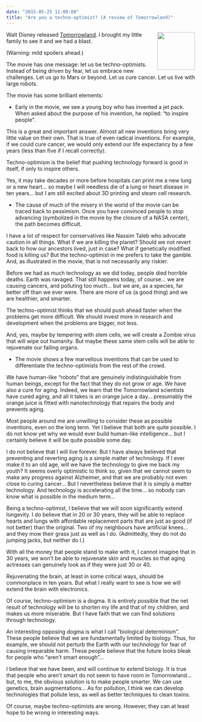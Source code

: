 ```yaml
---
date: "2015-05-25 12:00:00"
title: "Are you a techno-optimist? (A review of Tomorrowland)"
---
```




<img decoding="async" src="https://upload.wikimedia.org/wikipedia/en/thumb/8/80/Tomorrowland_poster.jpg/220px-Tomorrowland_poster.jpg" style="float:right;margin:2px;width:100px" /> Walt Disney released [Tomorrowland](https://en.wikipedia.org/wiki/Tomorrowland_%28film%29). I brought my little family to see it and we had a blast. 

(Warning: mild spoilers ahead.)

The movie has one message: let us be techno-optimists. Instead of being driven by fear, let us embrace new challenges. Let us go to Mars or beyond. Let us cure cancer. Let us live with large robots.

The movie has some brilliant elements:

- Early in the movie, we see a young boy who has invented a jet pack. When asked about the purpose of his invention, he replied: &ldquo;to inspire people&rdquo;.

This is a great and important answer. Almost all new inventions bring very little value on their own. That is true of even radical inventions. For example, if we could cure cancer, we would only extend our life expectancy by a few years (less than five if I recall correctly). 

Techno-optimism is the belief that pushing technology forward is good in itself, if only to inspire others. 

Yes, it may take decades or more before hospitals can print me a new lung or a new heart&hellip; so maybe I will needless die of a lung or heart disease in ten years&hellip; but I am still excited about 3D printing and steam cell research.
- The cause of much of the misery in the world of the movie can be traced back to pessimism. Once you have convinced people to stop advancing (symbolized in the movie by the closure of a NASA center), the path becomes difficult.

I have a lot of respect for conservatives like Nassim Taleb who advocate caution in all things. What if we are killing the planet? Should we not revert back to how our ancestors lived, just in case? What if genetically modified food is killing us? But the techno-optimist in me prefers to take the gamble. And, as illustrated in the movie, that is not necessarily any riskier.

Before we had as much technology as we did today, people died horrible deaths. Earth was ravaged. That still happens today, of course&hellip; we are causing cancers, and polluting too much&hellip; but we are, as a species, far better off than we ever were. There are more of us (a good thing) and we are healthier, and smarter.

The techno-optimist thinks that we should push ahead faster when the problems get more difficult. We should invest more in research and development when the problems are bigger, not less.

And, yes, maybe by tempering with stem cells, we will create a Zombie virus that will wipe out humanity. But maybe these same stem cells will be able to rejuvenate our failing organs. 
- The movie shows a few marvellous inventions that can be used to differentiate the techno-optimists from the rest of the crowd.

We have human-like &ldquo;robots&rdquo; that are genuinely indistinguishable from human beings, except for the fact that they do not grow or age. We have also a cure for aging. Indeed, we learn that the Tomorrowland scientists have cured aging, and all it takes is an orange juice a day&hellip; presumably the orange juice is fitted with nanotechnology that repairs the body and prevents aging.

Most people around me are unwilling to consider these as possible inventions, even on the long term. Yet I believe that both are quite possible. I do not know yet why we would ever build human-like intelligence&hellip; but I certainly believe it will be quite possible some day.

I do not believe that I will live forever. But I have always believed that preventing and reverting aging is a simple matter of technology. If I ever make it to an old age, will we have the technology to give me back my youth? It seems overly optimistic to think so, given that we cannot seem to make any progress against Alzheimer, and that we are probably not even close to curing cancer&hellip; But I nevertheless believe that it is simply a matter technology. And technology is accelerating all the time&hellip; so nobody can know what is possible in the medium term&hellip;

Being a techno-optimist, I believe that we will soon significantly extend longevity. I do believe that in 20 or 30 years, they will be able to replace hearts and lungs with affordable replacement parts that are just as good (if not better) than the original. Two of my neighbours have artificial knees&hellip; and they mow their grass just as well as I do. (Admittedly, they do not do jumping jacks, but neither do I.)

With all the money that people stand to make with it, I cannot imagine that in 30 years, we won&rsquo;t be able to rejuvenate skin and muscles so that aging actresses can genuinely look as if they were just 30 or 40.

Rejuvenating the brain, at least in some critical ways, should be commonplace in ten years. But what I really want to see is how we will extend the brain with electronics. 


Of course, techno-optimism is a dogma. It is entirely possible that the net result of technology will be to shorten my life and that of my children, and makes us more miserable. But I have faith that we can find solutions through technology.

An interesting opposing dogma is what I call &ldquo;biological determinism&rdquo;. These people believe that we are fundamentally limited by biology. Thus, for example, we should not perturb the Earth with our technology for fear of causing irreparable harm. These people believe that the future looks bleak for people who &ldquo;aren&rsquo;t smart enough&rdquo;&hellip; 

I believe that we have been, and will continue to extend biology. It is true that people who aren&rsquo;t smart do not seem to have room in Tomorrowland&hellip; but, to me, the obvious solution is to make people smarter. We can use genetics, brain augmentations&hellip; As for pollution, I think we can develop technologies that pollute less, as well as better techniques to clean toxins.

Of course, maybe techno-optimists are wrong. However, they can at least hope to be wrong in interesting ways.


